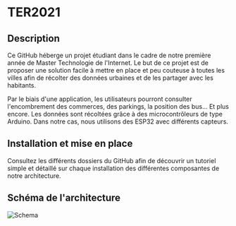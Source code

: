 # TER2021

## Description

Ce GitHub héberge un projet étudiant dans le cadre de notre première année de Master Technologie de l'Internet.
Le but de ce projet est de proposer une solution facile à mettre en place et peu couteuse à toutes les villes afin de récolter des données urbaines et de les partager avec les habitants.

Par le biais d'une application, les utilisateurs pourront consulter l'encombrement des commerces, des parkings, la position des bus... Et plus encore.
Les données sont récoltées grâce à des microcontrôleurs de type Arduino. Dans notre cas, nous utilisons des ESP32 avec différents capteurs.

## Installation et mise en place

Consultez les différents dossiers du GitHub afin de découvrir un tutoriel simple et détaillé sur chaque installation des différentes composantes de notre architecture.

## Schéma de l'architecture

![Schema](https://imgur.com/a/dBDip17)
